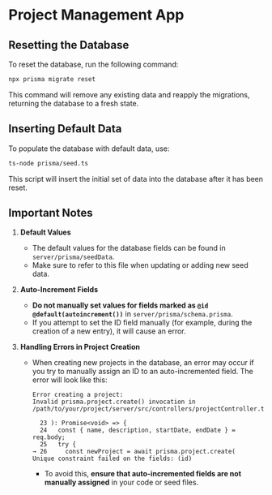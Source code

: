 # Project Management App

## Resetting the Database

To reset the database, run the following command:

```bash
npx prisma migrate reset
```

This command will remove any existing data and reapply the migrations, returning the database to a fresh state.

## Inserting Default Data

To populate the database with default data, use:

```bash
ts-node prisma/seed.ts
```

This script will insert the initial set of data into the database after it has been reset.

## Important Notes

1. **Default Values**
    - The default values for the database fields can be found in `server/prisma/seedData`.
    - Make sure to refer to this file when updating or adding new seed data.

2. **Auto-Increment Fields**
    - **Do not manually set values for fields marked as `@id @default(autoincrement())`** in `server/prisma/schema.prisma`.
    - If you attempt to set the ID field manually (for example, during the creation of a new entry), it will cause an error.

3. **Handling Errors in Project Creation**
    - When creating new projects in the database, an error may occur if you try to manually assign an ID to an auto-incremented field. The error will look like this:

      ```
      Error creating a project: 
      Invalid prisma.project.create() invocation in
      /path/to/your/project/server/src/controllers/projectController.ts:26:45
      
        23 ): Promise<void> => {
        24   const { name, description, startDate, endDate } = req.body;
        25   try {
      → 26     const newProject = await prisma.project.create(
      Unique constraint failed on the fields: (id)
      ```

        - To avoid this, **ensure that auto-incremented fields are not manually assigned** in your code or seed files.